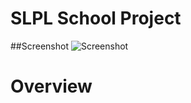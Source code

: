 SLPL School Project
===================

##Screenshot
![Screenshot](https://www.dropbox.com/s/llr3jrel74rjm4o/Screenshot%202013-12-16%2009.11.32.png)

Overview
========
